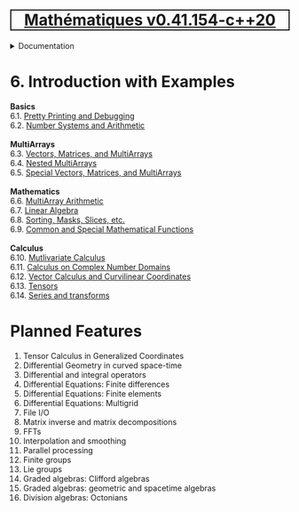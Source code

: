 [<h1 style='border: 2px solid; text-align: center'>Mathématiques v0.41.154-c++20</h1>](../../README.md)

<details>

<summary>Documentation</summary>

# [Documentation](../README.md)<br>
Chapter 1. [License](../license/README.md)<br>
Chapter 2. [About](../about/README.md)<br>
Chapter 3. [Objectives](../objectives/README.md)<br>
Chapter 4. [Status & Release Notes](../status-release/README.md)<br>
Chapter 5. [Upcoming Development](../development-schedule/README.md)<br>
Chapter 6. _Introduction with Examples_ <br>
Chapter 7. [Installation](../installation/README.md)<br>
Chapter 8. [Your First Mathématiques Project](../first-project/README.md)<br>
Chapter 9. [Usage Guide: Syntax, Data Types, Functions, etc](../user-guide/README.md)<br>
Chapter 10. [Benchmarks](../benchmarks/README.md)<br>
Chapter 11. [Tests](../test/README.md)<br>
Chapter 12. [Developer Guide: Modifying and Extending Mathématiques](../developer-guide/README.md)<br>


</details>



# 6. Introduction with Examples

**Basics**<br>
6.1. [Pretty Printing and Debugging](print-debug/README.md)<br>
6.2. [Number Systems and Arithmetic](numbers/README.md)<br>
<br>**MultiArrays**<br>
6.3. [Vectors, Matrices, and MultiArrays](multiarrays/README.md)<br>
6.4. [Nested MultiArrays](nested-multiarrays/README.md)<br>
6.5. [Special Vectors, Matrices, and MultiArrays](special-multiarrays/README.md)<br>
<br>**Mathematics**<br>
6.6. [MultiArray Arithmetic](multiarray-arithmetic/README.md)<br>
6.7. [Linear Algebra](linear-algebra/README.md)<br>
6.8. [Sorting, Masks, Slices, etc.](sort-mask-slice/README.md)<br>
6.9. [Common and Special Mathematical Functions](math-functions/README.md)<br>
<br>**Calculus**<br>
6.10. [Mutlivariate Calculus](multi-var-calculus/README.md)<br>
6.11. [Calculus on Complex Number Domains](complex-calculus/README.md)<br>
6.12. [Vector Calculus and Curvilinear Coordinates](vector-calculus/README.md)<br>
6.13. [Tensors](tensors/README.md)<br>
6.14. [Series and transforms](series-transforms/README.md)<br>


# Planned Features

1. Tensor Calculus in Generalized Coordinates 
1. Differential Geometry in curved space-time
1. Differential and integral operators
1. Differential Equations: Finite differences
1. Differential Equations: Finite elements
1. Differential Equations: Multigrid
1. File I/O
1. Matrix inverse and matrix decompositions
1. FFTs
1. Interpolation and smoothing
1. Parallel processing
1. Finite groups
1. Lie groups
1. Graded algebras: Clifford algebras
1. Graded algebras: geometric and spacetime algebras
1. Division algebras: Octonians